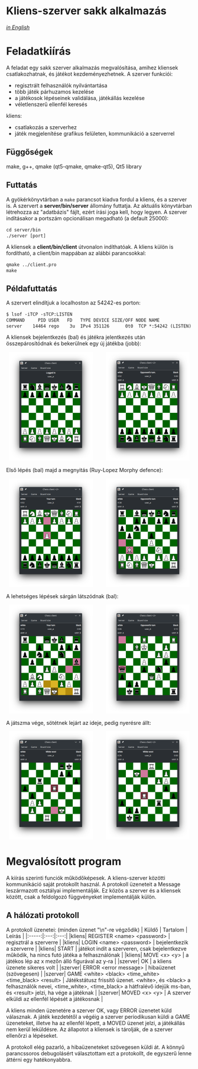 # Kliens-szerver sakk alkalmazás 
[_in English_](./README_en.md)

# Feladatkiírás
A feladat egy sakk szerver alkalmazás megvalósítása, amihez kliensek csatlakozhatnak, és játékot kezdeményezhetnek.
A szerver funkciói:
- regisztrált felhasználók nyilvántartása
- több játék párhuzamos kezelése
- a játékosok lépéseinek validálása, játékállás kezelése
- véletlenszerű ellenfél keresés

kliens:
- csatlakozás a szerverhez
- játék megjelenítése grafikus felületen, kommunikáció a szerverrel


## Függőségek
make, g++, qmake (qt5-qmake, qmake-qt5), Qt5 library

## Futtatás
A gyökérkönyvtárban a `make` parancsot kiadva fordul a kliens, és a szerver is. A szervert a **server/bin/server** állomány futtatja. Az aktuális könyvtárban létrehozza az "adatbázis" fájlt, ezért írási joga kell, hogy legyen.
A szerver indításakor a portszám opcionálisan megadható (a default 25000):
```
cd server/bin
./server [port]
```

A kliensek a **client/bin/client** útvonalon indíthatóak.
A kliens külön is fordítható, a client/bin mappában az alábbi parancsokkal:
```
qmake ../client.pro
make
```

## Példafuttatás

A szervert elindítjuk a localhoston az 54242-es porton:
```
$ lsof -iTCP -sTCP:LISTEN
COMMAND     PID USER   FD   TYPE DEVICE SIZE/OFF NODE NAME
server    14464 rego    3u  IPv4 351126      0t0  TCP *:54242 (LISTEN)
```

A kliensek bejelentkezés (bal) és játékra jelentkezés után összepárosítódnak és bekerülnek egy új játékba (jobb):

<p align="center">
     <img src="./assets/1_a_logged_in.png" width="45%">
     &nbsp; &nbsp; &nbsp; &nbsp;
     <img src="./assets/2_b_start.png" width="45%">
</p>

Első lépés (bal) majd a megnyitás (Ruy-Lopez Morphy defence):

<p align="center">
   <img src="./assets/3_b_first_move.png" width="45%">
   &nbsp; &nbsp; &nbsp; &nbsp;
   <img src="./assets/4_a_opening.png" width="45%">
</p>

A lehetséges lépések sárgán látszódnak (bal):

<p align="center">
  <img src="./assets/5_a_moves.png" width="45%">
   &nbsp; &nbsp; &nbsp; &nbsp;
  <img alt="" src="./assets/6_b_midgame.png" width="45%">
</p>

A játszma vége, sötétnek lejárt az ideje, pedig nyerésre állt:

<p align="center">
  <img alt="" src="./assets/7_a_timeout.png" width="45%">
&nbsp; &nbsp; &nbsp; &nbsp;
  <img alt="" src="./assets/8_b_timeout.png" width="45%">
</p>


# Megvalósított program
A kiírás szerinti funciók működőképesek. A kliens-szerver közötti kommunikáció saját protokollt használ. A protokoll üzeneteit a Message leszármazott osztályai implementálják. Ez közös a szerver és a kliensek között, csak a feldolgozó függvényeket implementálják külön.

## A hálózati protokoll
A protokoll üzenetei: (minden üzenet "\n"-re végződik)
| Küldő | Tartalom | Leírás |
|:-----:|:---:|:---:|
|kliens| REGISTER \<name\> \<password\> | regisztrál a szerverre |
|kliens| LOGIN \<name\> \<password\> | bejelentkezik a szerverre |
|kliens| START | játékot indít a szerveren, csak bejelentkezve működik, ha nincs futó játéka a felhasználónak |
|kliens| MOVE \<x\> \<y\> | a játékos lép az x mezőn álló figurával az y-ra |
|szerver| OK | a kliens üzenete sikeres volt |
|szerver| ERROR \<error message\> | hibaüzenet (szövegesen) |
|szerver| GAME \<white\> \<black\> \<time_white\> \<time_black\> \<result\> | Játékstátusz frissítő üzenet. \<white\>, és \<black\> a felhasználók nevei, \<time_white\>, \<time_black\> a hátfralévő idejük ms-ban, és \<result\> jelzi, ha vége a játéknak |
|szerver| MOVED \<x\> \<y\> | A szerver elküldi az ellenfél lépését a játékosnak |

A kliens minden üzenetére a szerver OK, vagy ERROR üzenetet küld válasznak. A játék kezdetétől a végéig a szerver periodikusan küldi a GAME üzeneteket, illetve ha az ellenfél lépett, a MOVED üzenet jelzi, a játékállás nem kerül leküldésre. Az állapotot a kliensek is tárolják, de a szerver ellenőrzi a lépéseket.

A protokoll elég pazarló, a hibaüzeneteket szövegesen küldi át. A könnyű parancssoros debugolásért választottam ezt a protokollt, de egyszerű lenne áttérni egy hatékonyabbra.
